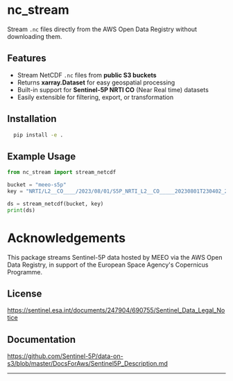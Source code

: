 # nc_stream

Stream `.nc` files directly from the AWS Open Data Registry without downloading them.

##  Features

- Stream NetCDF `.nc` files from **public S3 buckets**
- Returns **xarray.Dataset** for easy geospatial processing
- Built-in support for **Sentinel-5P NRTI CO** (Near Real time) datasets
- Easily extensible for filtering, export, or transformation

##  Installation

```bash
  pip install -e .
  ```

##  Example Usage

```python
from nc_stream import stream_netcdf

bucket = "meeo-s5p"
key = "NRTI/L2__CO____/2023/08/01/S5P_NRTI_L2__CO_____20230801T230402_20230801T230902_30057_03_020500_20230802T000504.nc"

ds = stream_netcdf(bucket, key)
print(ds)
```
# Acknowledgements
This package streams Sentinel-5P data hosted by MEEO via the AWS Open Data Registry, in support of the European Space Agency's Copernicus Programme.
## License
https://sentinel.esa.int/documents/247904/690755/Sentinel_Data_Legal_Notice
## Documentation
https://github.com/Sentinel-5P/data-on-s3/blob/master/DocsForAws/Sentinel5P_Description.md

---
